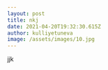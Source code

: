 ```yaml
---
layout: post
title: nkj
date: 2021-04-20T19:32:30.615Z
author: kulliyetuneva
image: /assets/images/10.jpg
---
```

jjk